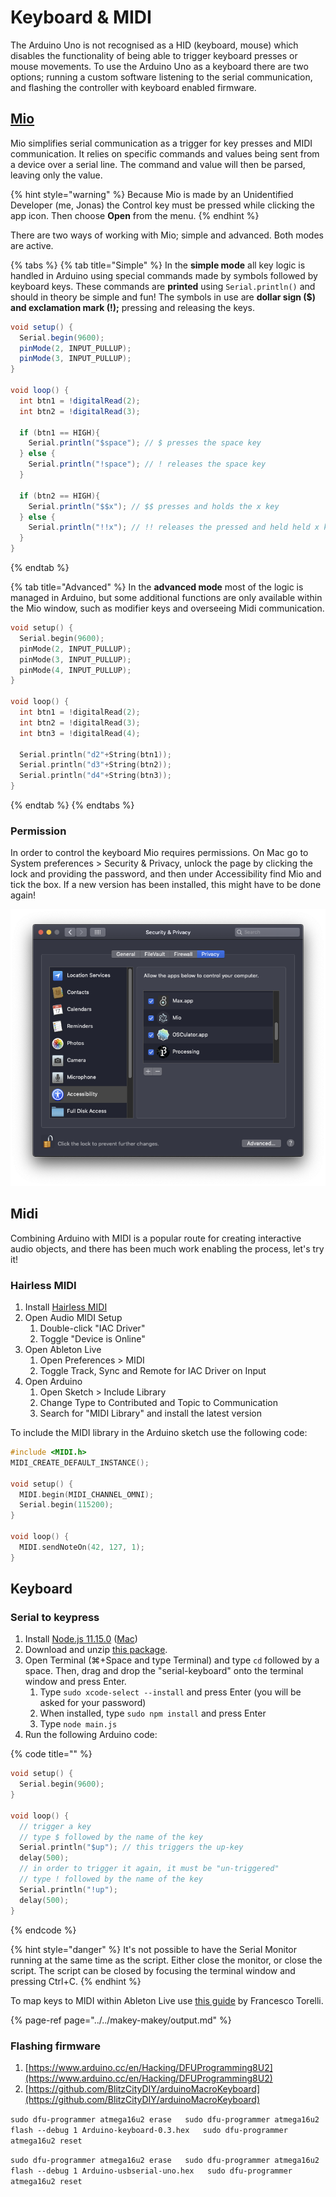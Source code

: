 # Keyboard & MIDI

The Arduino Uno is not recognised as a HID \(keyboard, mouse\) which disables the functionality of being able to trigger keyboard presses or mouse movements. To use the Arduino Uno as a keyboard there are two options; running a custom software listening to the serial communication, and flashing the controller with keyboard enabled firmware.

## [Mio](https://jonasjohansson.itch.io/mio)

Mio simplifies serial communication as a trigger for key presses and MIDI communication. It relies on specific commands and values being sent from a device over a serial line. The command and value will then be parsed, leaving only the value.

{% hint style="warning" %}
Because Mio is made by an Unidentified Developer \(me, Jonas\) the Control key must be pressed while clicking the app icon. Then choose **Open** from the menu.
{% endhint %}

There are two ways of working with Mio; simple and advanced. Both modes are active.

{% tabs %}
{% tab title="Simple" %}
In the **simple mode** all key logic is handled in Arduino using special commands made by symbols followed by keyboard keys. These commands are **printed** using `Serial.println()` and should in theory be simple and fun! The symbols in use are **dollar sign \($\) and exclamation mark \(!\);** pressing and releasing the keys.

```csharp
void setup() {
  Serial.begin(9600);
  pinMode(2, INPUT_PULLUP);
  pinMode(3, INPUT_PULLUP);
}

void loop() { 
  int btn1 = !digitalRead(2);
  int btn2 = !digitalRead(3);
  
  if (btn1 == HIGH){
    Serial.println("$space"); // $ presses the space key
  } else {
    Serial.println("!space"); // ! releases the space key
  }
  
  if (btn2 == HIGH){
    Serial.println("$$x"); // $$ presses and holds the x key
  } else {
    Serial.println("!!x"); // !! releases the pressed and held held x key
  }
}
```
{% endtab %}

{% tab title="Advanced" %}
In the **advanced mode** most of the logic is managed in Arduino, but some additional functions are only available within the Mio window, such as modifier keys and overseeing Midi communication.

```cpp
void setup() {
  Serial.begin(9600);
  pinMode(2, INPUT_PULLUP);
  pinMode(3, INPUT_PULLUP);
  pinMode(4, INPUT_PULLUP);
}

void loop() {
  int btn1 = !digitalRead(2);
  int btn2 = !digitalRead(3);
  int btn3 = !digitalRead(4);
  
  Serial.println("d2"+String(btn1));
  Serial.println("d3"+String(btn2));
  Serial.println("d4"+String(btn3));
}
```
{% endtab %}
{% endtabs %}

### Permission

In order to control the keyboard Mio requires permissions. On Mac go to System preferences &gt; Security & Privacy, unlock the page by clicking the lock and providing the password, and then under Accessibility find Mio and tick the box. If a new version has been installed, this might have to be done again!

![](../../../.gitbook/assets/permissions.png)

## Midi

Combining Arduino with MIDI is a popular route for creating interactive audio objects, and there has been much work enabling the process, let's try it!

### Hairless MIDI

1. Install [Hairless MIDI](https://projectgus.github.io/hairless-midiserial/#downloads)
2. Open Audio MIDI Setup
   1. Double-click "IAC Driver"
   2. Toggle "Device is Online"
3. Open Ableton Live
   1. Open Preferences &gt; MIDI
   2. Toggle Track, Sync and Remote for IAC Driver on Input
4. Open Arduino
   1. Open Sketch &gt; Include Library
   2. Change Type to Contributed and Topic to Communication
   3. Search for "MIDI Library" and install the latest version

To include the MIDI library in the Arduino sketch use the following code:

```cpp
#include <MIDI.h>
MIDI_CREATE_DEFAULT_INSTANCE();

void setup() {
  MIDI.begin(MIDI_CHANNEL_OMNI);
  Serial.begin(115200);
}

void loop() {
  MIDI.sendNoteOn(42, 127, 1);
}
```

## Keyboard

### Serial to keypress

1. Install [Node.js 11.15.0](https://nodejs.org/download/release/v11.15.0/) \([Mac](https://nodejs.org/download/release/v11.15.0/node-v11.15.0.pkg)\)
2. Download and unzip [this package](https://github.com/jonasjohansson/anyino).
3. Open Terminal \(⌘+Space and type Terminal\) and type `cd` followed by a space. Then, drag and drop the "serial-keyboard" onto the terminal window and press Enter.
   1. Type `sudo xcode-select --install` and press Enter \(you will be asked for your password\)
   2. When installed, type `sudo npm install` and press Enter
   3. Type `node main.js`
4. Run the following Arduino code:

{% code title="" %}
```cpp
void setup() {
  Serial.begin(9600);
}

void loop() {
  // trigger a key
  // type $ followed by the name of the key
  Serial.println("$up"); // this triggers the up-key
  delay(500);
  // in order to trigger it again, it must be "un-triggered"
  // type ! followed by the name of the key
  Serial.println("!up");
  delay(500);
}
```
{% endcode %}

{% hint style="danger" %}
It's not possible to have the Serial Monitor running at the same time as the script. Either close the monitor, or close the script. The script can be closed by focusing the terminal window and pressing Ctrl+C.
{% endhint %}

To map keys to MIDI within Ableton Live use [this guide](https://docs.google.com/presentation/d/1xjRhla6aTVtzeQlrOa1kbYAJJDvl3UsJot2TUJzc7BY/edit#slide=id.g707c928d06_0_63) by Francesco Torelli.

{% page-ref page="../../makey-makey/output.md" %}

### Flashing firmware

1. [https://www.arduino.cc/en/Hacking/DFUProgramming8U2](https://www.arduino.cc/en/Hacking/DFUProgramming8U2)
2. [https://github.com/BlitzCityDIY/arduinoMacroKeyboard](https://github.com/BlitzCityDIY/arduinoMacroKeyboard)

`sudo dfu-programmer atmega16u2 erase  
sudo dfu-programmer atmega16u2 flash --debug 1 Arduino-keyboard-0.3.hex  
sudo dfu-programmer atmega16u2 reset`

`sudo dfu-programmer atmega16u2 erase  
sudo dfu-programmer atmega16u2 flash --debug 1 Arduino-usbserial-uno.hex  
sudo dfu-programmer atmega16u2 reset`

